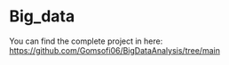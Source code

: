 # Big_data

You can find the complete project in here: https://github.com/Gomsofi06/BigDataAnalysis/tree/main
